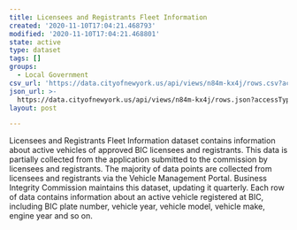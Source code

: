 ```yaml
---
title: Licensees and Registrants Fleet Information
created: '2020-11-10T17:04:21.468793'
modified: '2020-11-10T17:04:21.468801'
state: active
type: dataset
tags: []
groups:
  - Local Government
csv_url: 'https://data.cityofnewyork.us/api/views/n84m-kx4j/rows.csv?accessType=DOWNLOAD'
json_url: >-
  https://data.cityofnewyork.us/api/views/n84m-kx4j/rows.json?accessType=DOWNLOAD
layout: post

---
```

Licensees and Registrants Fleet Information dataset contains information about active vehicles of approved BIC licensees and registrants. This data is partially collected from the application submitted to the commission by licensees and registrants. The majority of data points are collected from licensees and registrants via the Vehicle Management Portal. Business Integrity Commission maintains this dataset, updating it quarterly. Each row of data contains information about an active vehicle registered at BIC, including BIC plate number, vehicle year, vehicle model, vehicle make, engine year and so on.
